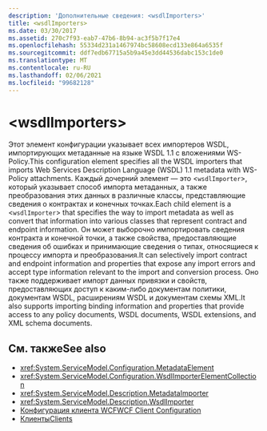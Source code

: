 ```yaml
---
description: 'Дополнительные сведения: <wsdlImporters>'
title: <wsdlImporters>
ms.date: 03/30/2017
ms.assetid: 270c7f93-eab7-47b6-8b94-ac3f5b7f17e4
ms.openlocfilehash: 55334d231a1467974bc58608ecd133e864a6535f
ms.sourcegitcommit: ddf7edb67715a5b9a45e3dd44536dabc153c1de0
ms.translationtype: MT
ms.contentlocale: ru-RU
ms.lasthandoff: 02/06/2021
ms.locfileid: "99682128"
---
```

# \<wsdlImporters>

<span data-ttu-id="46cbb-102">Этот элемент конфигурации указывает всех импортеров WSDL, импортирующих метаданные на языке WSDL 1.1 с вложениями WS-Policy.</span><span class="sxs-lookup"><span data-stu-id="46cbb-102">This configuration element specifies all the WSDL importers that imports Web Services Description Language (WSDL) 1.1 metadata with WS-Policy attachments.</span></span> <span data-ttu-id="46cbb-103">Каждый дочерний элемент — это <`wsdlImporter`>, который указывает способ импорта метаданных, а также преобразования этих данных в различные классы, представляющие сведения о контрактах и конечных точках.</span><span class="sxs-lookup"><span data-stu-id="46cbb-103">Each child element is a <`wsdlImporter`> that specifies the way to import metadata as well as convert that information into various classes that represent contract and endpoint information.</span></span> <span data-ttu-id="46cbb-104">Он может выборочно импортировать сведения контракта и конечной точки, а также свойства, предоставляющие сведения об ошибках и принимающие сведения о типах, относящиеся к процессу импорта и преобразования.</span><span class="sxs-lookup"><span data-stu-id="46cbb-104">It can selectively import contract and endpoint information and properties that expose any import errors and accept type information relevant to the import and conversion process.</span></span> <span data-ttu-id="46cbb-105">Оно также поддерживает импорт данных привязки и свойств, предоставляющих доступ к каким-либо документам политики, документам WSDL, расширениям WSDL и документам схемы XML.</span><span class="sxs-lookup"><span data-stu-id="46cbb-105">It also supports importing binding information and properties that provide access to any policy documents, WSDL documents, WSDL extensions, and XML schema documents.</span></span>  
  
## <a name="see-also"></a><span data-ttu-id="46cbb-106">См. также</span><span class="sxs-lookup"><span data-stu-id="46cbb-106">See also</span></span>

- <xref:System.ServiceModel.Configuration.MetadataElement>
- <xref:System.ServiceModel.Configuration.WsdlImporterElementCollection>
- <xref:System.ServiceModel.Description.MetadataImporter>
- <xref:System.ServiceModel.Description.WsdlImporter>
- [<span data-ttu-id="46cbb-107">Конфигурация клиента WCF</span><span class="sxs-lookup"><span data-stu-id="46cbb-107">WCF Client Configuration</span></span>](../../../wcf/feature-details/client-configuration.md)
- [<span data-ttu-id="46cbb-108">Клиенты</span><span class="sxs-lookup"><span data-stu-id="46cbb-108">Clients</span></span>](../../../wcf/feature-details/clients.md)
